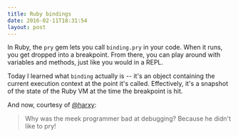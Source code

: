 ```yaml
---
title: Ruby bindings
date: 2016-02-11T18:31:54
layout: post
---
```


In Ruby, the `pry` gem lets you call `binding.pry` in your code. When it runs, you get dropped into a breakpoint. From there, you can play around with variables and methods, just like you would in a REPL.

Today I learned what `binding` actually is -- it's an object containing the current execution context at the point it's called. Effectively, it's a snapshot of the state of the Ruby VM at the time the breakpoint is hit.

And now, courtesy of [@harxy](http://twitter.com/harxy):

> Why was the meek programmer bad at debugging? Because he didn't like to pry!
